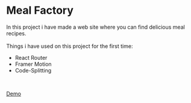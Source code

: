 <h1>Meal Factory</h1>

In this project i have made a web site where you can find delicious meal recipes.</br></br>
Things i have used on this project for the first time:
- React Router
- Framer Motion
- Code-Splitting

</br>

[Demo](https://meal-factory.vercel.app)
